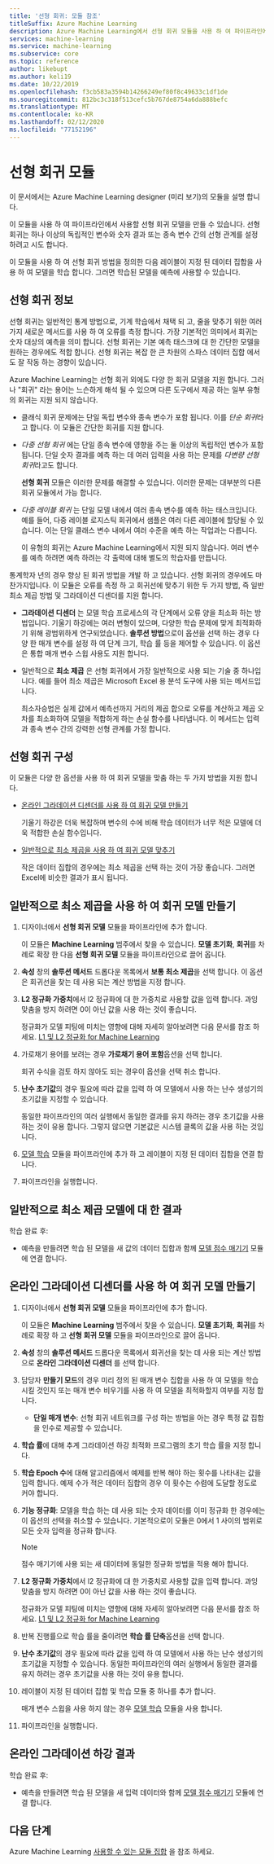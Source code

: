 ```yaml
---
title: '선형 회귀: 모듈 참조'
titleSuffix: Azure Machine Learning
description: Azure Machine Learning에서 선형 회귀 모듈을 사용 하 여 파이프라인에서 사용할 선형 회귀 모델을 만드는 방법에 대해 알아봅니다.
services: machine-learning
ms.service: machine-learning
ms.subservice: core
ms.topic: reference
author: likebupt
ms.author: keli19
ms.date: 10/22/2019
ms.openlocfilehash: f3cb583a3594b14266249ef80f8c49633c1df1de
ms.sourcegitcommit: 812bc3c318f513cefc5b767de8754a6da888befc
ms.translationtype: MT
ms.contentlocale: ko-KR
ms.lasthandoff: 02/12/2020
ms.locfileid: "77152196"
---
```

# <a name="linear-regression-module"></a>선형 회귀 모듈
이 문서에서는 Azure Machine Learning designer (미리 보기)의 모듈을 설명 합니다.

이 모듈을 사용 하 여 파이프라인에서 사용할 선형 회귀 모델을 만들 수 있습니다.  선형 회귀는 하나 이상의 독립적인 변수와 숫자 결과 또는 종속 변수 간의 선형 관계를 설정 하려고 시도 합니다. 

이 모듈을 사용 하 여 선형 회귀 방법을 정의한 다음 레이블이 지정 된 데이터 집합을 사용 하 여 모델을 학습 합니다. 그러면 학습된 모델을 예측에 사용할 수 있습니다.

## <a name="about-linear-regression"></a>선형 회귀 정보

선형 회귀는 일반적인 통계 방법으로, 기계 학습에서 채택 되 고, 줄을 맞추기 위한 여러 가지 새로운 메서드를 사용 하 여 오류를 측정 합니다. 가장 기본적인 의미에서 회귀는 숫자 대상의 예측을 의미 합니다. 선형 회귀는 기본 예측 태스크에 대 한 간단한 모델을 원하는 경우에도 적합 합니다. 선형 회귀는 복잡 한 큰 차원의 스파스 데이터 집합 에서도 잘 작동 하는 경향이 있습니다.

Azure Machine Learning는 선형 회귀 외에도 다양 한 회귀 모델을 지원 합니다. 그러나 "회귀" 라는 용어는 느슨하게 해석 될 수 있으며 다른 도구에서 제공 하는 일부 유형의 회귀는 지원 되지 않습니다.

+ 클래식 회귀 문제에는 단일 독립 변수와 종속 변수가 포함 됩니다. 이를 *단순 회귀*라고 합니다.  이 모듈은 간단한 회귀를 지원 합니다.

+ *다중 선형 회귀* 에는 단일 종속 변수에 영향을 주는 둘 이상의 독립적인 변수가 포함 됩니다. 단일 숫자 결과를 예측 하는 데 여러 입력을 사용 하는 문제를 *다변량 선형 회귀*라고도 합니다.

    **선형 회귀** 모듈은 이러한 문제를 해결할 수 있습니다. 이러한 문제는 대부분의 다른 회귀 모듈에서 가능 합니다.

+ *다중 레이블 회귀* 는 단일 모델 내에서 여러 종속 변수를 예측 하는 태스크입니다. 예를 들어, 다중 레이블 로지스틱 회귀에서 샘플은 여러 다른 레이블에 할당될 수 있습니다. 이는 단일 클래스 변수 내에서 여러 수준을 예측 하는 작업과는 다릅니다.

    이 유형의 회귀는 Azure Machine Learning에서 지원 되지 않습니다. 여러 변수를 예측 하려면 예측 하려는 각 출력에 대해 별도의 학습자를 만듭니다.

통계학자 년의 경우 향상 된 회귀 방법을 개발 하 고 있습니다. 선형 회귀의 경우에도 마찬가지입니다. 이 모듈은 오류를 측정 하 고 회귀선에 맞추기 위한 두 가지 방법, 즉 일반 최소 제곱 방법 및 그라데이션 디센더를 지원 합니다.

- **그라데이션 디센더** 는 모델 학습 프로세스의 각 단계에서 오류 양을 최소화 하는 방법입니다. 기울기 하강에는 여러 변형이 있으며, 다양한 학습 문제에 맞게 최적화하기 위해 광범위하게 연구되었습니다. **솔루션 방법**으로이 옵션을 선택 하는 경우 다양 한 매개 변수를 설정 하 여 단계 크기, 학습 률 등을 제어할 수 있습니다. 이 옵션은 통합 매개 변수 스윕 사용도 지원 합니다.

- 일반적으로 **최소 제곱** 은 선형 회귀에서 가장 일반적으로 사용 되는 기술 중 하나입니다. 예를 들어 최소 제곱은 Microsoft Excel 용 분석 도구에 사용 되는 메서드입니다.

    최소자승법은 실제 값에서 예측선까지 거리의 제곱 합으로 오류를 계산하고 제곱 오차를 최소화하여 모델을 적합하게 하는 손실 함수를 나타냅니다. 이 메서드는 입력과 종속 변수 간의 강력한 선형 관계를 가정 합니다.

## <a name="configure-linear-regression"></a>선형 회귀 구성

이 모듈은 다양 한 옵션을 사용 하 여 회귀 모델을 맞춤 하는 두 가지 방법을 지원 합니다.

+ [온라인 그라데이션 디센더를 사용 하 여 회귀 모델 만들기](#bkmk_GradientDescent)

    기울기 하강은 더욱 복잡하며 변수의 수에 비해 학습 데이터가 너무 적은 모델에 더욱 적합한 손실 함수입니다.



+ [일반적으로 최소 제곱을 사용 하 여 회귀 모델 맞추기](#bkmk_OrdinaryLeastSquares)

    작은 데이터 집합의 경우에는 최소 제곱을 선택 하는 것이 가장 좋습니다. 그러면 Excel에 비슷한 결과가 표시 됩니다.

## <a name="bkmk_OrdinaryLeastSquares"></a>일반적으로 최소 제곱을 사용 하 여 회귀 모델 만들기

1. 디자이너에서 **선형 회귀 모델** 모듈을 파이프라인에 추가 합니다.

    이 모듈은 **Machine Learning** 범주에서 찾을 수 있습니다. **모델 초기화**, **회귀**를 차례로 확장 한 다음 **선형 회귀 모델** 모듈을 파이프라인으로 끌어 옵니다.

2. **속성** 창의 **솔루션 메서드** 드롭다운 목록에서 **보통 최소 제곱**을 선택 합니다. 이 옵션은 회귀선을 찾는 데 사용 되는 계산 방법을 지정 합니다.

3. **L2 정규화 가중치**에서 l2 정규화에 대 한 가중치로 사용할 값을 입력 합니다. 과잉 맞춤을 방지 하려면 0이 아닌 값을 사용 하는 것이 좋습니다.

     정규화가 모델 피팅에 미치는 영향에 대해 자세히 알아보려면 다음 문서를 참조 하세요. [L1 및 L2 정규화 for Machine Learning](https://msdn.microsoft.com/magazine/dn904675.aspx)

4. 가로채기 용어를 보려는 경우 **가로채기 용어 포함**옵션을 선택 합니다.

    회귀 수식을 검토 하지 않아도 되는 경우이 옵션을 선택 취소 합니다.

5. **난수 초기값**의 경우 필요에 따라 값을 입력 하 여 모델에서 사용 하는 난수 생성기의 초기값을 지정할 수 있습니다.

    동일한 파이프라인의 여러 실행에서 동일한 결과를 유지 하려는 경우 초기값을 사용 하는 것이 유용 합니다. 그렇지 않으면 기본값은 시스템 클록의 값을 사용 하는 것입니다.


7. [모델 학습](./train-model.md) 모듈을 파이프라인에 추가 하 고 레이블이 지정 된 데이터 집합을 연결 합니다.

8. 파이프라인을 실행합니다.

## <a name="results-for-ordinary-least-squares-model"></a>일반적으로 최소 제곱 모델에 대 한 결과

학습 완료 후:


+ 예측을 만들려면 학습 된 모델을 새 값의 데이터 집합과 함께 [모델 점수 매기기](./score-model.md) 모듈에 연결 합니다. 


## <a name="bkmk_GradientDescent"></a>온라인 그라데이션 디센더를 사용 하 여 회귀 모델 만들기

1. 디자이너에서 **선형 회귀 모델** 모듈을 파이프라인에 추가 합니다.

    이 모듈은 **Machine Learning** 범주에서 찾을 수 있습니다. **모델 초기화**, **회귀**를 차례로 확장 하 고 **선형 회귀 모델** 모듈을 파이프라인으로 끌어 옵니다.

2. **속성** 창의 **솔루션 메서드** 드롭다운 목록에서 회귀선을 찾는 데 사용 되는 계산 방법으로 **온라인 그라데이션 디센더** 를 선택 합니다.

3. 담당자 **만들기 모드**의 경우 미리 정의 된 매개 변수 집합을 사용 하 여 모델을 학습 시킬 것인지 또는 매개 변수 비우기를 사용 하 여 모델을 최적화할지 여부를 지정 합니다.

    + **단일 매개 변수**: 선형 회귀 네트워크를 구성 하는 방법을 아는 경우 특정 값 집합을 인수로 제공할 수 있습니다.

   
4. **학습 률**에 대해 추계 그라데이션 하강 최적화 프로그램의 초기 학습 률을 지정 합니다.

5. **학습 Epoch 수**에 대해 알고리즘에서 예제를 반복 해야 하는 횟수를 나타내는 값을 입력 합니다. 예제 수가 적은 데이터 집합의 경우 이 횟수는 수렴에 도달할 정도로 커야 합니다.

6. **기능 정규화**: 모델을 학습 하는 데 사용 되는 숫자 데이터를 이미 정규화 한 경우에는이 옵션의 선택을 취소할 수 있습니다. 기본적으로이 모듈은 0에서 1 사이의 범위로 모든 숫자 입력을 정규화 합니다.

    > [!NOTE]
    > 
    > 점수 매기기에 사용 되는 새 데이터에 동일한 정규화 방법을 적용 해야 합니다.

7. **L2 정규화 가중치**에서 l2 정규화에 대 한 가중치로 사용할 값을 입력 합니다. 과잉 맞춤을 방지 하려면 0이 아닌 값을 사용 하는 것이 좋습니다.

    정규화가 모델 피팅에 미치는 영향에 대해 자세히 알아보려면 다음 문서를 참조 하세요. [L1 및 L2 정규화 for Machine Learning](https://msdn.microsoft.com/magazine/dn904675.aspx)


9. 반복 진행률으로 학습 률을 줄이려면 **학습 률 단축**옵션을 선택 합니다.  

10. **난수 초기값**의 경우 필요에 따라 값을 입력 하 여 모델에서 사용 하는 난수 생성기의 초기값을 지정할 수 있습니다. 동일한 파이프라인의 여러 실행에서 동일한 결과를 유지 하려는 경우 초기값을 사용 하는 것이 유용 합니다.


12. 레이블이 지정 된 데이터 집합 및 학습 모듈 중 하나를 추가 합니다.

    매개 변수 스윕을 사용 하지 않는 경우 [모델 학습](train-model.md) 모듈을 사용 합니다.

13. 파이프라인을 실행합니다.

## <a name="results-for-online-gradient-descent"></a>온라인 그라데이션 하강 결과

학습 완료 후:

+ 예측을 만들려면 학습 된 모델을 새 입력 데이터와 함께 [모델 점수 매기기](./score-model.md) 모듈에 연결 합니다.


## <a name="next-steps"></a>다음 단계

Azure Machine Learning [사용할 수 있는 모듈 집합](module-reference.md) 을 참조 하세요. 